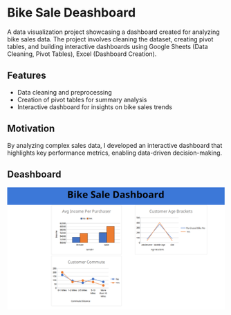 # Bike Sale Deashboard

A data visualization project showcasing a dashboard created for analyzing bike sales data. The project involves cleaning the dataset, creating pivot tables, and building interactive dashboards using Google Sheets (Data Cleaning, Pivot Tables), Excel (Dashboard Creation).

## Features
- Data cleaning and preprocessing
- Creation of pivot tables for summary analysis
- Interactive dashboard for insights on bike sales trends

## Motivation
By analyzing complex sales data, I developed an interactive dashboard that highlights key performance metrics, enabling data-driven decision-making. 
## Deashboard
![image alt](https://github.com/zerokanake/Bike-Sale-Dashboard/blob/ff78e3866f3ef12b1819cfc3ca4deee883426178/deashboard.png)
